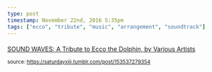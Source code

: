 ```yaml
---
type: post
timestamp: November 22nd, 2016 5:35pm
tags: ["ecco", "tribute", "music", "arrangement", "soundtrack"]
---
```

####
<a href=" https://href.li/?https://soundwavesecco.bandcamp.com/">
                        SOUND WAVES: A Tribute to Ecco the Dolphin, by Various Artists                    </a>
                
                
                
                                
<small>source: https://saturdayxiii.tumblr.com/post/153537279354</small>